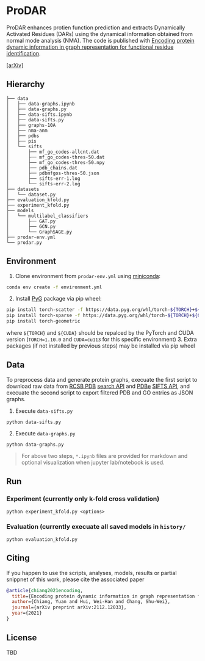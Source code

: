 # ProDAR

ProDAR enhances protien function prediction and extracts Dynamically Activated Residues (DARs) using the dynamical information obtained from normal mode analysis (NMA). The code is published with [Encoding protein dynamic information in graph representation for functional residue identification](https://arxiv.org/abs/2112.12033). 

[[arXiv]](https://arxiv.org/abs/2112.12033)

## Hierarchy
```
├── data
│   ├── data-graphs.ipynb
│   ├── data-graphs.py
│   ├── data-sifts.ipynb
│   ├── data-sifts.py
│   ├── graphs-10A
│   ├── nma-anm
│   ├── pdbs
│   ├── pis
│   └── sifts
│       ├── mf_go_codes-allcnt.dat
│       ├── mf_go_codes-thres-50.dat
│       ├── mf_go_codes-thres-50.npy
│       ├── pdb_chains.dat
│       ├── pdbmfgos-thres-50.json
│       ├── sifts-err-1.log
│       └── sifts-err-2.log
├── datasets
│   └── dataset.py
├── evaluation_kfold.py
├── experiment_kfold.py
├── models
│   └── multilabel_classifiers
│       ├── GAT.py
│       ├── GCN.py
│       └── GraphSAGE.py
├── prodar-env.yml
└── prodar.py
```

## Environment

1. Clone environment from `prodar-env.yml` using [miniconda](https://docs.conda.io/en/latest/index.html):
```bash
conda env create -f environment.yml
```
2. Install [PyG](https://pytorch-geometric.readthedocs.io/en/latest/) package via pip wheel:
```bash
pip install torch-scatter -f https://data.pyg.org/whl/torch-${TORCH}+${CUDA}.html
pip install torch-sparse -f https://data.pyg.org/whl/torch-${TORCH}+${CUDA}.html
pip install torch-geometric
```
where `${TORCH}` and `${CUDA}` should be repalced by the PyTorch and CUDA version (`TORCH=1.10.0` and `CUDA=cu113` for this specific environment)
3. Extra packages (if not installed by previous steps) may be installed via pip wheel

## Data

To preprocess data and generate protein graphs, execuate the first script to download raw data from [RCSB PDB](https://www.rcsb.org/) [search API](https://search.rcsb.org/) and [PDBe](https://www.ebi.ac.uk/pdbe/) [SIFTS API](https://www.ebi.ac.uk/pdbe/api/doc/sifts.html), and execuate the second script to export filtered PDB and GO entries as JSON graphs.

1. Execute `data-sifts.py` 
  ```
  python data-sifts.py
  ```
2. Execute `data-graphs.py`
  ```
  python data-graphs.py
  ```
> For above two steps, `*.ipynb` files are provided for markdown and optional visualization when jupyter lab/notebook is used.

## Run

### Experiment (currently only k-fold cross validation)
```
python experiment_kfold.py <options>
```
### Evaluation (currently execuate all saved models in `history/`
```
python evaluation_kfold.py
```

## Citing
If you happen to use the scripts, analyses, models, results or partial snippnet of this work, please cite the associated paper
```Bibtex
@article{chiang2021encoding,
  title={Encoding protein dynamic information in graph representation for functional residue identification},
  author={Chiang, Yuan and Hui, Wei-Han and Chang, Shu-Wei},
  journal={arXiv preprint arXiv:2112.12033},
  year={2021}
}
```

## License
TBD
